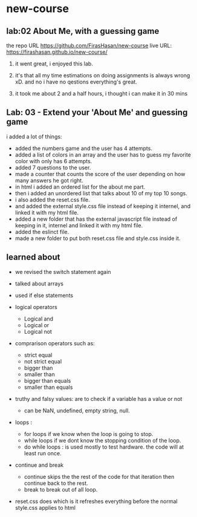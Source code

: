 # new-course

## lab:02 About Me, with a guessing game

the repo URL
https://github.com/FirasHasan/new-course
live URL:
https://firashasan.github.io/new-course/

1. it went great, i enjoyed this lab.

2. it's that all my time estimations on doing assignments is always wrong xD. and no i have no qestions everything's great.

3. it took me about 2 and a half hours, i thought i can make it in 30 mins

## Lab: 03 - Extend your 'About Me' and guessing game
i added a lot of things:
- added the numbers game and the user has 4 attempts.
- added a list of colors in an array and the user has to guess my favorite color with only has 6 attempts.
- added 7 questions to the user.
- made a counter that counts the score of the user depending on how many answers he got right.
- in html i added an ordered list for the about me part.
- then i added an unordered list that talks about 10 of my top 10 songs.
- i also added the reset.css file.
- and added the external style.css file instead of keeping it internel, and linked it with my html file.
- added  a new folder that has the external javascript file instead of keeping in it, internel and linked it with my html file.
- added the eslinct file.
- made a new folder to put both reset.css file and style.css inside it.

## learned about 
- we revised the switch statement again
- talked about arrays
- used if else statements
- logical operators
    - Logical and
    - Logical or
    - Logical not
- comprarison operators such as:
    - strict equal
    - not strict equal
    - bigger than
    - smaller than
    - bigger than equals
    - smaller than equals    

- truthy and falsy values: are to check if a variable has a value or not
    - can be NaN, undefined, empty string, null.
- loops :
    - for loops if we know when the loop is going to stop.
    - while loops if we dont know the stopping condition of the loop.
    - do while loops : is used mostly to test hardware. the code will at least run once.       
- continue and break
    - continue skips the the rest of the code for that iteration then continue back to the rest.
    - break to break out of all loop.
- reset.css does which is it refreshes everything before the normal style.css applies to html    